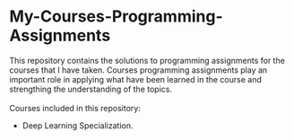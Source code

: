 # My-Courses-Programming-Assignments
This repository contains the solutions to programming assignments for the courses that I have taken. Courses programming assignments play an important role in applying what have been learned in the course and strengthing the understanding of the topics.<br><br>
Courses included in this repository:
- Deep Learning Specialization.
